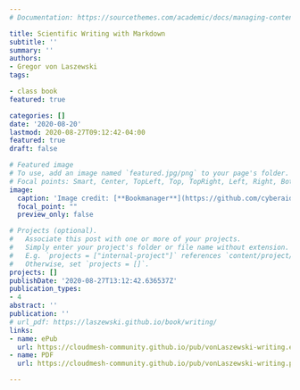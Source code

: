 ```yaml
---
# Documentation: https://sourcethemes.com/academic/docs/managing-content/

title: Scientific Writing with Markdown
subtitle: ''
summary: ''
authors:
- Gregor von Laszewski
tags:

- class book
featured: true

categories: []
date: '2020-08-20'
lastmod: 2020-08-27T09:12:42-04:00
featured: true
draft: false

# Featured image
# To use, add an image named `featured.jpg/png` to your page's folder.
# Focal points: Smart, Center, TopLeft, Top, TopRight, Left, Right, BottomLeft, Bottom, BottomRight.
image:
  caption: 'Image credit: [**Bookmanager**](https://github.com/cyberaide/bookmanager)'
  focal_point: ""
  preview_only: false

# Projects (optional).
#   Associate this post with one or more of your projects.
#   Simply enter your project's folder or file name without extension.
#   E.g. `projects = ["internal-project"]` references `content/project/deep-learning/index.md`.
#   Otherwise, set `projects = []`.
projects: []
publishDate: '2020-08-27T13:12:42.636537Z'
publication_types:
- 4
abstract: ''
publication: ''
# url_pdf: https://laszewski.github.io/book/writing/
links:
- name: ePub
  url: https://cloudmesh-community.github.io/pub/vonLaszewski-writing.epub
- name: PDF
  url: https://cloudmesh-community.github.io/pub/vonLaszewski-writing.pdf

---
```

